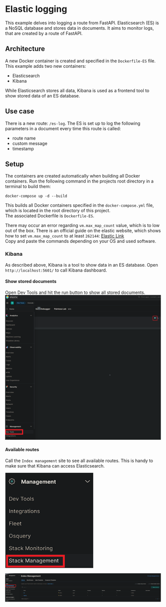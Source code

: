 # Elastic logging
This example delves into logging a route from FastAPI. Elasticsearch (ES) is a NoSQL database and stores data in documents.
It aims to monitor logs, that are created by a route of FastAPI.

## Architecture
A new Docker container is created and specified in the `Dockerfile-ES` file. This example adds two new containers:
- Elasticsearch
- Kibana

While Elasticsearch stores all data, Kibana is used as a frontend tool to show stored data of an ES database.

## Use case
There is a new route: `/es-log`. The ES is set up to log the following parameters in a document every time this route is called:
- route name
- custom message
- timestamp


## Setup
The containers are created automatically when building all Docker containers. Run the following command in the projects root directory 
in a terminal to build them:
~~~~
docker-compose up -d --build
~~~~
This builds all Docker containers specified in the `docker-compose.yml` file, which is located in the root directory of 
this project.\
The associated Dockerfile is `Dockerfile-ES`.

There may occur an error regarding `vm.max_map_count` value, which is to low out of the box. There is an official guide on the elastic website, 
which shows how to set `vm.max_map_count` to at least `262144`:
[Elastic Link](https://www.elastic.co/guide/en/elasticsearch/reference/current/docker.html#docker-prod-prerequisites)\
Copy and paste the commands depending on your OS and used software.

### Kibana
As described above, Kibana is a tool to show data in an ES database. Open `http://localhost:5601/` to call Kibana dashboard.

#### Show stored documents
Open Dev Tools and hit the run button to show all stored documents.
![Kibana Dashboard](dev-tools.png)

#### Available routes
Call the `Index management` site to see all available routes. This is handy to make sure that Kibana can access Elasticsearch.

![Stack_management](stack-management.png)

![Index_management](index-management.png)